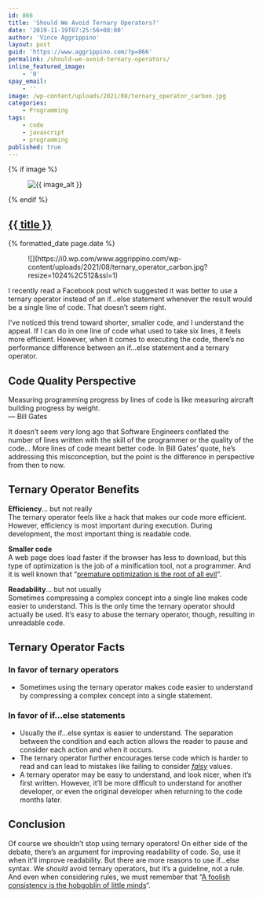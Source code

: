 ```yaml
---
id: 866
title: 'Should We Avoid Ternary Operators?'
date: '2019-11-19T07:25:56+08:00'
author: 'Vince Aggrippino'
layout: post
guid: 'https://www.aggrippino.com/?p=866'
permalink: /should-we-avoid-ternary-operators/
inline_featured_image:
    - '0'
spay_email:
    - ''
image: /wp-content/uploads/2021/08/ternary_operator_carbon.jpg
categories:
    - Programming
tags:
    - code
    - javascript
    - programming
published: true
---
```

{% if image %}
    <figure class="post__image">
        <img src="{{ image }}" alt="{{ image_alt }}">
    </figure>
{% endif %}

<h2 class="post__title"><a href="{{ page.url }}">{{ title }}</a></h2>

<p class="post__date">{% formatted_date page.date %}</p>

<figure class="wp-block-image size-large">![](https://i0.wp.com/www.aggrippino.com/wp-content/uploads/2021/08/ternary_operator_carbon.jpg?resize=1024%2C512&ssl=1)</figure>I recently read a Facebook post which suggested it was better to use a ternary operator instead of an if…else statement whenever the result would be a single line of code. That doesn’t seem right.

I’ve noticed this trend toward shorter, smaller code, and I understand the appeal. If I can do in one line of code what used to take six lines, it feels more efficient. However, when it comes to executing the code, there’s no performance difference between an if…else statement and a ternary operator.

## Code Quality Perspective

Measuring programming progress by lines of code is like measuring aircraft building progress by weight.  
― Bill Gates

It doesn’t seem very long ago that Software Engineers conflated the number of lines written with the skill of the programmer or the quality of the code… More lines of code meant better code. In Bill Gates’ quote, he’s addressing this misconception, but the point is the difference in perspective from then to now.

## Ternary Operator Benefits

**Efficiency**… but not really  
The ternary operator feels like a hack that makes our code more efficient. However, efficiency is most important during execution. During development, the most important thing is readable code.

**Smaller code**  
A web page does load faster if the browser has less to download, but this type of optimization is the job of a minification tool, not a programmer. And it is well known that “[premature optimization is the root of all evil](https://en.wikiquote.org/wiki/Donald_Knuth#Computer_Programming_as_an_Art_(1974))“.

**Readability**… but not usually  
Sometimes compressing a complex concept into a single line makes code easier to understand. This is the only time the ternary operator should actually be used. It’s easy to abuse the ternary operator, though, resulting in unreadable code.

## Ternary Operator Facts

### In favor of ternary operators

- Sometimes using the ternary operator makes code easier to understand by compressing a complex concept into a single statement.

### In favor of if…else statements

- Usually the if…else syntax is easier to understand. The separation between the condition and each action allows the reader to pause and consider each action and when it occurs.
- The ternary operator further encourages terse code which is harder to read and can lead to mistakes like failing to consider *[falsy](https://developer.mozilla.org/en-US/docs/Glossary/Falsy)* values.
- A ternary operator may be easy to understand, and look nicer, when it’s first written. However, it’ll be more difficult to understand for another developer, or even the original developer when returning to the code months later.

## Conclusion

Of course we shouldn’t stop using ternary operators! On either side of the debate, there’s an argument for improving readability of code. So, use it when it’ll improve readability. But there are more reasons to use if…else syntax. We *should* avoid ternary operators, but it’s a guideline, not a rule. And even when considering rules, we must remember that “[A foolish consistency is the hobgoblin of little minds](http://slashslash.info/2018/02/a-foolish-consistency/)“.